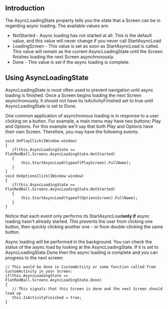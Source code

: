 ## Introduction

The AsyncLoadingState property tells you the state that a Screen can be in regarding async loading. The available values are:

-   NotStarted - Async loading has not started at all. This is the default value, and this value will never change if you never call StartAsyncLoad
-   LoadingScreen - This value is set as soon as StartAsyncLoad is called. This value will remain as the current AsyncLoadingState until the Screen finishes loading the next Screen asynchronously.
-   Done - This value is set if the async loading is complete.

## Using AsyncLoadingState

AsyncLoadingState is most often used to prevent navigation until async loading is finished. Once a Screen begins loading the next Screen asynchronously, it should not have its IsActivityFinished set to true until AsyncLoadingState is set to Done.

One common application of asynchronous loading is in response to a user clicking on a button. For example, a main menu may have two buttons: Play and Options. For this example we'll say that both Play and Options have their own Screen. Therefore, you may have the following events:

    void OnPlayClick(IWindow window)
    {
       if(this.AsyncLoadingState == FlatRedBall.Screens.AsyncLoadingState.NotStarted)
       {
           this.StartAsyncLoad(typeof(PlayScreen).FullName);
       }
    }
    void OnOptionsClick(IWindow window)
    {
       if(this.AsyncLoadingState == FlatRedBall.Screens.AsyncLoadingState.NotStarted)
       {
           this.StartAsyncLoad(typeof(OptionsScreen).FullName);
       }
    }

Notice that each event only performs its StartAsyncLoad**only if** async loading hasn't already started. This prevents the user from clicking one button, then quickly clicking another one - or from double-clicking the same button.

Async loading will be performed in the background. You can check the status of the async load by looking at the AsyncLoadingState. If it is set to AsyncLoadingState.Done then the async loading is complete and you can progress to the next screen:

    // This would be done in CustomActiity or some function called from CustomActivity in your Screen:
    if(this.AsyncLoadingState == FlatRedBall.Screens.AsyncLoadingState.Done)
    {
       // This signals that this Screen is done and the next Screen should load up
       this.IsActivityFinished = true;
    }
